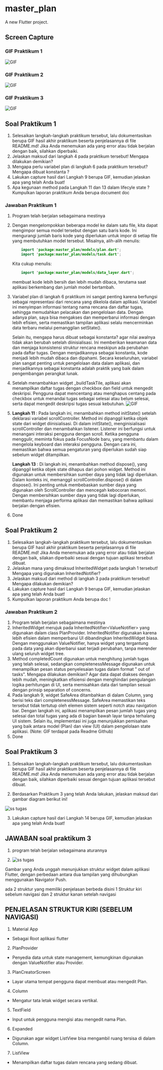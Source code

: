 # master_plan

A new Flutter project.


## Screen Capture
### **GIF Praktikum 1**
![GIF](Screen-Docs/praktikum-gif-calon-1.gif)

### **GIF Praktikum 2**
![GIF](Screen-Docs/praktikum-gif-calon-2.gif)

### **GIF Praktikum 3**
![GIF](Screen-Docs/praktikum-gif-calon-3.gif)

## Soal Praktikum 1
1. Selesaikan langkah-langkah praktikum tersebut, lalu dokumentasikan berupa GIF hasil akhir praktikum beserta penjelasannya di file README.md! Jika Anda menemukan ada yang error atau tidak berjalan dengan baik, silahkan diperbaiki.
2. Jelaskan maksud dari langkah 4 pada praktikum tersebut! Mengapa dilakukan demikian?
3. Mengapa perlu variabel plan di langkah 6 pada praktikum tersebut? Mengapa dibuat konstanta ?
4. Lakukan capture hasil dari Langkah 9 berupa GIF, kemudian jelaskan apa yang telah Anda buat!
5. Apa kegunaan method pada Langkah 11 dan 13 dalam lifecyle state ?
Kumpulkan laporan praktikum Anda berupa document doc

### **Jawaban Praktikum 1**
1. Program telah berjalan sebagaimana mestinya
2. Dengan mengelompokkan beberapa model ke dalam satu file, kita dapat mengimpor semua model tersebut dengan satu baris kode. Ini mengurangi jumlah baris kode yang diperlukan untuk impor di setiap file yang membutuhkan model tersebut. Misalnya, alih-alih menulis:

    
    ```kotlin
        import 'package:master_plan/models/plan.dart';
        import 'package:master_plan/models/task.dart';
    ```
    Kita cukup menulis:

    ``` kotlin
        import 'package:master_plan/models/data_layer.dart';
    ```
    membuat kode lebih bersih dan lebih mudah dibaca, terutama saat aplikasi berkembang dan jumlah model bertambah.

3. Variabel plan di langkah 6 praktikum ini sangat penting karena berfungsi sebagai representasi dari rencana yang dikelola dalam aplikasi. Variabel ini menyimpan informasi tentang nama rencana dan daftar tugas, sehingga memudahkan pelacakan dan pengelolaan data. Dengan adanya plan, saya bisa mengakses dan memperbarui informasi dengan lebih efisien, serta memastikan tampilan aplikasi selalu mencerminkan data terbaru melalui pemanggilan setState().

    Selain itu, mengapa harus dibuat sebagai konstanta? agar nilai awalnya tidak akan berubah setelah diinisialisasi. Ini memberikan keamanan data dan menjaga konsistensi struktur rencana meskipun ada perubahan pada daftar tugas. Dengan menjadikannya sebagai konstanta, kode menjadi lebih mudah dibaca dan dipahami. Secara keseluruhan, variabel plan sangat penting untuk pengelolaan data dalam aplikasi, dan menjadikannya sebagai konstanta adalah praktik yang baik dalam pengembangan perangkat lunak.

4. Setelah menambahkan widget _buildTaskTile, aplikasi akan menampilkan daftar tugas dengan checkbox dan field untuk mengedit deskripsi. Pengguna dapat mencentang atau menghapus centang pada checkbox untuk menandai tugas sebagai selesai atau belum selesai, serta dapat mengedit deskripsi tugas sesuai kebutuhan.
    ![GIF](Screen-Docs/praktikum-gif-calon-2.gif)

5. **Langkah 11** : Pada langkah ini, menambahkan method initState() setelah deklarasi variabel scrollController. Method ini dipanggil ketika objek state dari widget diinisialisasi. Di dalam initState(), menginisialisasi scrollController dan menambahkan listener. Listener ini berfungsi untuk menangani interaksi pengguna dengan scroll. Ketika pengguna menggulir, meminta fokus pada FocusNode baru, yang membantu dalam mengelola keyboard dan interaksi pengguna. Dengan cara ini, memastikan bahwa semua pengaturan yang diperlukan sudah siap sebelum widget ditampilkan.
    
    **Langkah 13** : Di langkah ini, menambahkan method dispose(), yang dipanggil ketika objek state dihapus dari pohon widget. Method ini digunakan untuk membersihkan sumber daya yang tidak lagi diperlukan. Dalam konteks ini, memanggil scrollController.dispose() di dalam dispose(). Ini penting untuk membebaskan sumber daya yang digunakan oleh ScrollController dan mencegah kebocoran memori. Dengan membersihkan sumber daya yang tidak lagi diperlukan, membantu menjaga performa aplikasi dan memastikan bahwa aplikasi berjalan dengan efisien.

6. Done

## Soal Praktikum 2
1. Selesaikan langkah-langkah praktikum tersebut, lalu dokumentasikan berupa GIF hasil akhir praktikum beserta penjelasannya di file README.md! Jika Anda menemukan ada yang error atau tidak berjalan dengan baik, silakan diperbaiki sesuai dengan tujuan aplikasi tersebut dibuat.
2. Jelaskan mana yang dimaksud InheritedWidget pada langkah 1 tersebut! Mengapa yang digunakan InheritedNotifier?
3. Jelaskan maksud dari method di langkah 3 pada praktikum tersebut! Mengapa dilakukan demikian?
4. Lakukan capture hasil dari Langkah 9 berupa GIF, kemudian jelaskan apa yang telah Anda buat!
5. Kumpulkan laporan praktikum Anda berupa doc !

### **Jawaban Praktikum 2**
1. Program telah berjalan sebagaimana mestinya
2. InheritedWidget merujuk pada InheritedNotifier<ValueNotifier<Plan>> yang digunakan dalam class PlanProvider. InheritedNotifier digunakan karena lebih efisien dalam memperbarui UI dibandingkan InheritedWidget biasa. Dengan menggunakan ValueNotifier, hanya widget yang tergantung pada data yang akan diperbarui saat terjadi perubahan, tanpa merender ulang seluruh widget tree. 
3. Method completedCount digunakan untuk menghitung jumlah tugas yang telah selesai, sedangkan completenessMessage digunakan untuk menampilkan pesan status penyelesaian tugas dalam format "<jumlah selesai> out of <total tugas> tasks".
Mengapa dilakukan demikian? Agar data dapat diakses dengan lebih mudah, meningkatkan efisiensi dengan menghindari pengulangan logika perhitungan di UI, serta memisahkan data dari tampilan sesuai dengan prinsip separation of concerns.
4. Pada langkah 9, widget SafeArea ditambahkan di dalam Column, yang berisi teks dari completenessMessage. SafeArea memastikan teks tersebut tidak tertutup oleh elemen sistem seperti notch atau navigation bar.
Dengan langkah ini, aplikasi menampilkan pesan jumlah tugas yang selesai dan total tugas yang ada di bagian bawah layar tanpa terhalang UI sistem. Selain itu, implementasi ini juga menunjukkan pemisahan yang baik antara model (Plan) dan view (UI) dalam pengelolaan state aplikasi. (Note: GIF terdapat pada Readme Github)
5. Done

## Soal Praktikum 3 

1. Selesaikan langkah-langkah praktikum tersebut, lalu dokumentasikan berupa GIF hasil akhir praktikum beserta penjelasannya di file README.md! Jika Anda menemukan ada yang error atau tidak berjalan dengan baik, silahkan diperbaiki sesuai dengan tujuan aplikasi tersebut dibuat.

2. Berdasarkan Praktikum 3 yang telah Anda lakukan, jelaskan maksud dari gambar diagram berikut ini!

![ss tugas](assets/Screenshot-tugas-prak3.png)

3. Lakukan capture hasil dari Langkah 14 berupa GIF, kemudian jelaskan apa yang telah Anda buat!

## JAWABAN soal praktikum 3

1. program telah berjalan sebagaimana aturannya

2. ![ss tugas](assets/Screenshot-tugas-prak3.png)

Gambar yang Anda unggah menunjukkan struktur widget dalam aplikasi Flutter, dengan perbedaan antara dua tampilan yang dihubungkan menggunakan Navigator Push.

ada 2 struktur yang memiliki penjelasan berbeda disini 1 Struktur kiri sebelum navigasi dan 2 struktur kanan setelah navigasi

## PENJELASAN STRUKTUR KIRI (SEBELUM NAVIGASI)

1. Material App
- Sebagai Root aplikasi flutter

2. PlanProvider
- Penyedia data untuk state management, kemungkinan digunakan dengan ValueNotifier atau Provider.

3. PlanCreatorScreen
- Layar utama tempat pengguna dapat membuat atau mengedit Plan.

4. Column
- Mengatur tata letak widget secara vertikal.

5. TextField
- Input untuk pengguna mengisi atau mengedit nama Plan.

6. Expanded
- Digunakan agar widget ListView bisa mengambil ruang tersisa di dalam Column.

7. ListView
- Menampilkan daftar tugas dalam rencana yang sedang dibuat.

